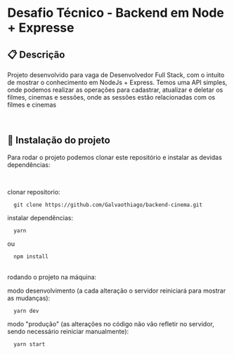 <h1>Desafio Técnico - Backend em Node + Expresse</<h2>
<br />

<h2>📋 Descrição</h2>
<p>Projeto desenvolvido para vaga de Desenvolvedor Full Stack, com o intuito de mostrar o conhecimento em NodeJs + Express. 
Temos uma API simples, onde podemos realizar as operações para cadastrar, atualizar e deletar  os filmes, cinemas e sessões, 
onde as sessões estão relacionadas com os filmes e cinemas</p>
<br />

<h2>🔧 Instalação do projeto</h2>
<p>Para rodar o projeto podemos clonar este repositório e instalar as devidas dependências:</p>
<br />

clonar repositorio:
      
      git clone https://github.com/Galvaothiago/backend-cinema.git
      
instalar dependências:
      
      yarn
      
ou
      
      npm install


<br/>
rodando o projeto na máquina:
<br />
      
modo desenvolvimento (a cada alteração o servidor reiniciará para mostrar as mudanças):
      
      yarn dev
      
modo "produção" (as alterações no código não vão refletir no servidor, sendo necessário reiniciar manualmente):
      
      yarn start 
 
